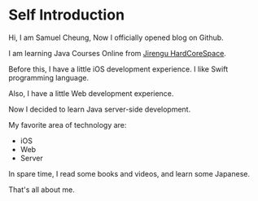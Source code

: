 # Self Introduction

Hi, I am Samuel Cheung, Now I officially opened blog on Github.

I am learning Java Courses Online from [Jirengu HardCoreSpace](https://xiedaimala.com/).

Before this, I have a little iOS development experience. I like Swift programming language.

Also, I have a little Web development experience.

Now I decided to learn Java server-side development.

My favorite area of technology are:

* iOS
* Web
* Server

In spare time, I read some books and videos, and learn some Japanese.

That's all about me.
